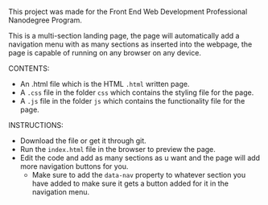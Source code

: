 This project was made for the Front End Web Development Professional Nanodegree Program.

This is a multi-section landing page, the page will automatically add a navigation menu with as many sections as inserted into the webpage, the page is capable of running on any browser on any device.

CONTENTS:

- An .html file which is the HTML `.html` written page.
- A `.css` file in the folder `css` which contains the styling file for the page.
- A `.js` file in the folder `js` which contains the functionality file for the page.

INSTRUCTIONS:

- Download the file or get it through git.
- Run the `index.html` file in the browser to preview the page.
- Edit the code and add as many sections as u want and the page will add more navigation buttons for you.
    - Make sure to add the `data-nav` property to whatever section you have added to make sure it gets a button added   for it in the navigation menu.

